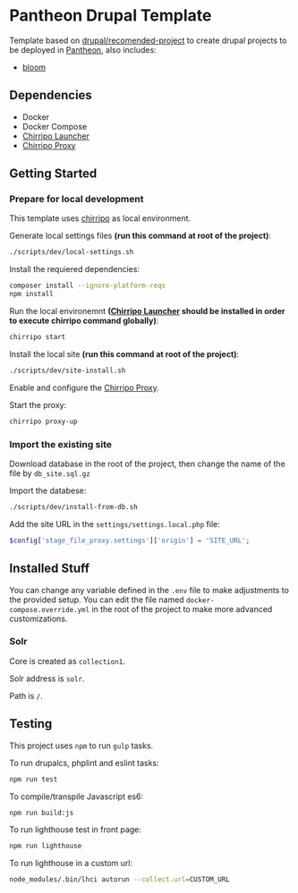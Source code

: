 # Pantheon Drupal Template

Template based on [drupal/recomended-project](https://github.com/drupal/recommended-project) to create drupal projects to be deployed in [Pantheon](https://pantheon.io/), also includes:

- [bloom](https://github.com/ManatiCR/bloom)

## Dependencies

- Docker
- Docker Compose
- [Chirripo Launcher](https://docs.chirripo.dev/chirripo-launcher/)
- [Chirripo Proxy](https://docs.chirripo.dev/chirripo-proxy/)

## Getting Started

### Prepare for local development

This template uses [chirripo](https://docs.chirripo.dev/) as local environment.

Generate local settings files **(run this command at root of the project)**:

```bash
./scripts/dev/local-settings.sh
```

Install the requiered dependencies:

```bash
composer install --ignore-platform-reqs
npm install
```

Run the local environemnt **([Chirripo Launcher](https://docs.chirripo.dev/chirripo-launcher/) should be installed in order to execute chirripo command globally)**:

```bash
chirripo start
```

Install the local site **(run this command at root of the project)**:

```bash
./scripts/dev/site-install.sh
```

Enable and configure the [Chirripo Proxy](https://docs.chirripo.dev/chirripo-proxy/).

Start the proxy:

```bash
chirripo proxy-up
```

### Import the existing site

Download database in the root of the project, then change the name of the file by `db_site.sql.gz`

Import the databese:

```bash
./scripts/dev/install-from-db.sh
```

Add the site URL in the  `settings/settings.local.php` file:

```php
$config['stage_file_proxy.settings']['origin'] = 'SITE_URL';
```

## Installed Stuff

You can change any variable defined in the `.env` file to make adjustments to the provided setup. You can edit the file named `docker-compose.override.yml` in the root of the project to make more advanced customizations.

### Solr

Core is created as `collection1`.

Solr address is `solr`.

Path is `/`.

## Testing

This project uses `npm` to run `gulp` tasks.

To run drupalcs, phplint and eslint tasks:

```bash
npm run test
```

To compile/transpile Javascript es6:

```bash
npm run build:js
```

To run lighthouse test in front page:

```bash
npm run lighthouse
```

To run lighthouse in a custom url:

```bash
node_modules/.bin/lhci autorun --collect.url=CUSTOM_URL
```
